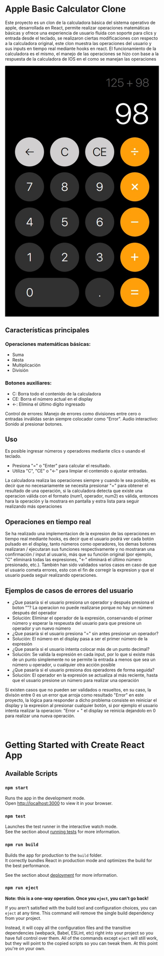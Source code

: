 # Apple Basic Calculator Clone

Este proyecto es un clon de la calculadora básica del sistema operativo de apple, desarrollada en React, permite realizar operaciones matemáticas básicas y ofrece una experiencia de usuario fluida con soporte para clics y entrada desde el teclado, se realizaron ciertas modificaciones con respecto a la calculadora original, este clon muestra las operaciones del usuario y sus inputs en tiempo real mediante hooks en react. El funcionamiento de la calculadora es el mismo, el manejo de las operaciones se hizo con base a la respuesta de la calculadora de IOS en el como se manejan las operaciones

![Apple Calculator](src/assets/images/preview/preview-calculadora-operaciones.jpg)

## Características principales

### Operaciones matemáticas básicas:
- Suma
- Resta
- Multiplicación
- División

### Botones auxiliares:

- C: Borra todo el contenido de la calculadora
- CE: Borra el número actual en el display
- ←: Elimina el último dígito ingresado

Control de errores: Manejo de errores como divisiones entre cero o entradas inválidas serán siempre colocador como "Error".
Audio interactivo: Sonido al presionar botones.

## Uso

Es posible ingresar números y operadores mediante clics o usando el teclado.

- Presiona "=" o "Enter" para calcular el resultado.
- Utiliza "C", "CE" o "←" para limpiar el contenido o ajustar entradas.

La calculadora realiza las operaciones siempre y cuando le sea posible, es decir que no necesariamente se necesita presionar "=" para obtener el resultado de una operación, si la calculadora detecta que existe una operacion válida con el formato (num1, operador, num2) es válida, entonces hara la operación y la mostrara en pantalla y estra lista para seguir realizando más operaciones

## Operaciones en tiempo real

Se ha realizado una implementacion de la expresion de las operaciones en tiempo real mediante hooks, es decir que el usuario podrá ver cada botón pulsado en el display, tanto números como operadores, los demas botones realizaran / ejecutaran sus funciones respectivamente y no mostraran una confirmación / input al usuario, más que su función original (por ejemplo, "C" eliminará todas las expresiones, "←" eliminará el último número presionado, etc.). También han sido validados varios casos en caso de que el usuario cometa errores, esto con el fin de corregir la expresion y que el usuario pueda seguir realizando operaciones.

## Ejemplos de casos de errores del usuario
- ¿Que pasaría si el usuario presiona un operador y después presiona el boton ""? La operacion no puede realizarse porque no hay un número después del operador
- Solución: Eliminar el operador de la expresión, conservando el primer número y esperar la respeusta del usuario para que presione un operador y un nuevo número
- ¿Que pasaría si el usuario presiona "=" sin antes presionar un operador?
- Solución: El número en el display pasa a ser el primer número de la expresión
- ¿Que pasaría si el usuario intenta colocar más de un punto decimal?
- Solución: Se valida la expresión en cada input, por lo que si existe más de un punto simplemente no se permite la entrada a menos que sea un número u operador, u cualquier otra acción posible
- ¿Que pasaría si el usuario presiona dos operadores de forma seguida?
- Solución: El operador en la expresión se actualiza al más reciente, hasta que el usuario presione un número para realizar una operación

Sí existen casos que no pueden ser validados o resueltos, en su caso, la divisón entre 0 es un error que arroja como resultado "Error" en este proyecto, la lógica para responder a dicho problema consiste en reiniciar el display y la expresion al presionar cualquier botón, si por ejemplo el usuario intenta realizar la operacion: "Error + " el display se reinicia dejandolo en 0 para realizar una nueva operación. 

<br>

# Getting Started with Create React App

## Available Scripts

### `npm start`

Runs the app in the development mode.\
Open [http://localhost:3000](http://localhost:3000) to view it in your browser.

### `npm test`

Launches the test runner in the interactive watch mode.\
See the section about [running tests](https://facebook.github.io/create-react-app/docs/running-tests) for more information.

### `npm run build`

Builds the app for production to the `build` folder.\
It correctly bundles React in production mode and optimizes the build for the best performance.

See the section about [deployment](https://facebook.github.io/create-react-app/docs/deployment) for more information.

### `npm run eject`

**Note: this is a one-way operation. Once you `eject`, you can't go back!**

If you aren't satisfied with the build tool and configuration choices, you can `eject` at any time. This command will remove the single build dependency from your project.

Instead, it will copy all the configuration files and the transitive dependencies (webpack, Babel, ESLint, etc) right into your project so you have full control over them. All of the commands except `eject` will still work, but they will point to the copied scripts so you can tweak them. At this point you're on your own.
